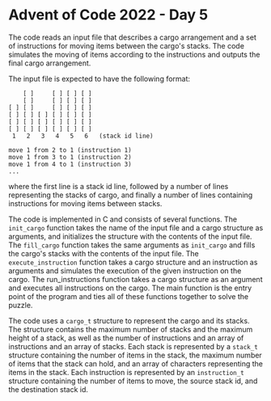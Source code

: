 # Advent of Code 2022 - Day 5

The code reads an input file that describes a cargo arrangement and a set of instructions for moving items between the cargo's stacks. The code simulates the moving of items according to the instructions and outputs the final cargo arrangement.

The input file is expected to have the following format:

```
    [ ]     [ ] [ ] [ ]
    [ ]     [ ] [ ] [ ]
[ ] [ ]     [ ] [ ] [ ]
[ ] [ ] [ ] [ ] [ ] [ ]
[ ] [ ] [ ] [ ] [ ] [ ]
[ ] [ ] [ ] [ ] [ ] [ ]
 1   2   3   4   5   6   (stack id line)

move 1 from 2 to 1 (instruction 1)
move 1 from 3 to 1 (instruction 2)
move 1 from 4 to 1 (instruction 3)
...
```

where the first line is a stack id line, followed by a number of lines representing the stacks of cargo, and finally a number of lines containing instructions for moving items between stacks.

The code is implemented in C and consists of several functions. The `init_cargo` function takes the name of the input file and a cargo structure as arguments, and initializes the structure with the contents of the input file. The `fill_cargo` function takes the same arguments as `init_cargo` and fills the cargo's stacks with the contents of the input file. The `execute_instruction` function takes a cargo structure and an instruction as arguments and simulates the execution of the given instruction on the cargo. The run_instructions function takes a cargo structure as an argument and executes all instructions on the cargo. The main function is the entry point of the program and ties all of these functions together to solve the puzzle.

The code uses a `cargo_t` structure to represent the cargo and its stacks. The structure contains the maximum number of stacks and the maximum height of a stack, as well as the number of instructions and an array of instructions and an array of stacks. Each stack is represented by a `stack_t` structure containing the number of items in the stack, the maximum number of items that the stack can hold, and an array of characters representing the items in the stack. Each instruction is represented by an `instruction_t` structure containing the number of items to move, the source stack id, and the destination stack id.
